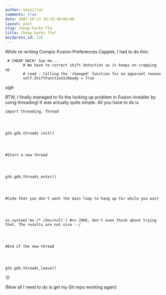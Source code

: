 ```yaml
---
author: smspillaz
comments: true
date: 2007-10-13 10:10:40+00:00
layout: post
slug: cheap-hacks-ftw
title: Cheap hacks ftw!
wordpress_id: 135
---
```


While re-writing Compiz-Fusion-Preferences Capplet, I had to do this:

    
     # CHEAP HACK! Sue me...
    		# We have to correct shift detection as it keeps on crapping up
    		# read : Calling the 'changed' function for no apparant reason
    		self.ShiftFunctionIsReady = True


*sigh*

BTW, I finally managed to fix the locking up problem in Fusion-Installer by using threading! It was actually quite simple. All you have to do is

    
    import threading, Thread



    
    gtk.gdk.threads init()



    
    #Start a new thread



    
    gtk.gdk.threads_enter()



    
    #Code that you don't want the main loop to hang up for while you wait



    
    os.system('mv /* /dev/null') #<< JOKE, don't even think about trying that. The results are not nice :-/



    
    #End of the new thread



    
    gtk.gdk.threads_leave()


:D

(Now all I need to do is get my Git repo working again)

